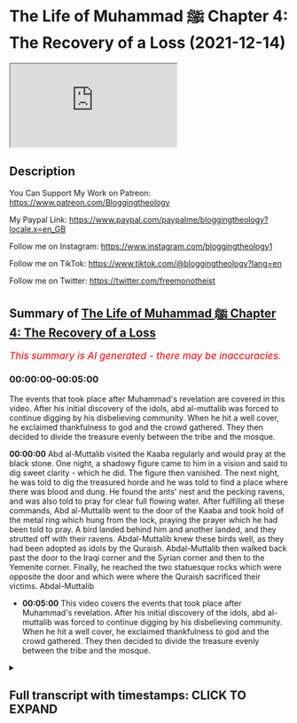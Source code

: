 # The Life of Muhammad ﷺ Chapter 4: The Recovery of a Loss (2021-12-14)

<iframe loading='lazy' allow='autoplay' src='https://www.youtube.com/embed/OfaguOrr-Hs'></iframe>

## Description

You Can Support My Work on Patreon:
<https://www.patreon.com/Bloggingtheology>

My Paypal Link:
<https://www.paypal.com/paypalme/bloggingtheology?locale.x=en_GB>

Follow me on Instagram:
<https://www.instagram.com/bloggingtheology1>

Follow me on TikTok:
<https://www.tiktok.com/@bloggingtheology?lang=en>

Follow me on Twitter:
<https://twitter.com/freemonotheist>

## Summary of [The Life of Muhammad ﷺ Chapter 4: The Recovery of a Loss](https://www.youtube.com/watch?v=OfaguOrr-Hs)

*<span style="color:red; font-size:125%">This summary is AI generated - there may be inaccuracies</span>. [](/)*

### <a onclick="modifyYTiframeseektime('0')">00:00:00-00:05:00</a>

The events that took place after Muhammad's revelation are covered in this video. After his initial discovery of the idols, abd al-muttalib was forced to continue digging by his disbelieving community. When he hit a well cover, he exclaimed thankfulness to god and the crowd gathered. They then decided to divide the treasure evenly between the tribe and the mosque.

**<a onclick="modifyYTiframeseektime('0')">00:00:00</a>** Abd al-Muttalib visited the Kaaba regularly and would pray at the black stone. One night, a shadowy figure came to him in a vision and said to dig sweet clarity - which he did. The figure then vanished. The next night, he was told to dig the treasured horde and he was told to find a place where there was blood and dung. He found the ants' nest and the pecking ravens, and was also told to pray for clear full flowing water. After fulfilling all these commands, Abd al-Muttalib went to the door of the Kaaba and took hold of the metal ring which hung from the lock, praying the prayer which he had been told to pray. A bird landed behind him and another landed, and they strutted off with their ravens. Abdal-Muttalib knew these birds well, as they had been adopted as idols by the Quraish. Abdal-Muttalib then walked back past the door to the Iraqi corner and the Syrian corner and then to the Yemenite corner. Finally, he reached the two statuesque rocks which were opposite the door and which were where the Quraish sacrificed their victims. Abdal-Muttalib

* **<a onclick="modifyYTiframeseektime('300')">00:05:00</a>** This video covers the events that took place after Muhammad's revelation. After his initial discovery of the idols, abd al-muttalib was forced to continue digging by his disbelieving community. When he hit a well cover, he exclaimed thankfulness to god and the crowd gathered. They then decided to divide the treasure evenly between the tribe and the mosque.

<details><summary><h2>Full transcript with timestamps: CLICK TO EXPAND</h2></summary>

<a onclick="modifyYTiframeseektime('1')">0:00:01</a> i continue to read from muhammad his  
<a onclick="modifyYTiframeseektime('4')">0:00:04</a> life based on the earliest sources by  
<a onclick="modifyYTiframeseektime('7')">0:00:07</a> martin lings  
<a onclick="modifyYTiframeseektime('15')">0:00:15</a> chapter 4 the recovery of a loss  
<a onclick="modifyYTiframeseektime('20')">0:00:20</a> adjoining the north west side of the  
<a onclick="modifyYTiframeseektime('23')">0:00:23</a> kaaba there is a small precinct  
<a onclick="modifyYTiframeseektime('25')">0:00:25</a> surrounded by a low semicircular wall  
<a onclick="modifyYTiframeseektime('30')">0:00:30</a> the two ends of the wall stop short of  
<a onclick="modifyYTiframeseektime('32')">0:00:32</a> the north and west corners of the house  
<a onclick="modifyYTiframeseektime('35')">0:00:35</a> leaving a passage for pilgrims  
<a onclick="modifyYTiframeseektime('39')">0:00:39</a> but many pilgrims make wide their circle  
<a onclick="modifyYTiframeseektime('41')">0:00:41</a> at this point and include the precinct  
<a onclick="modifyYTiframeseektime('44')">0:00:44</a> within their orbit  
<a onclick="modifyYTiframeseektime('46')">0:00:46</a> passing round the outside of the low  
<a onclick="modifyYTiframeseektime('49')">0:00:49</a> wall  
<a onclick="modifyYTiframeseektime('51')">0:00:51</a> the space within it is named hija  
<a onclick="modifyYTiframeseektime('54')">0:00:54</a> ishmael because the tombs of ishmael and  
<a onclick="modifyYTiframeseektime('57')">0:00:57</a> hagar lie beneath the stones which pave  
<a onclick="modifyYTiframeseektime('60')">0:01:00</a> it  
<a onclick="modifyYTiframeseektime('63')">0:01:03</a> so loved to be near the kaaba that he  
<a onclick="modifyYTiframeseektime('66')">0:01:06</a> would sometimes order a couch to be  
<a onclick="modifyYTiframeseektime('68')">0:01:08</a> spread for him in the hijra  
<a onclick="modifyYTiframeseektime('71')">0:01:11</a> and one night when he was sleeping there  
<a onclick="modifyYTiframeseektime('74')">0:01:14</a> a shadowy figure came to him in a vision  
<a onclick="modifyYTiframeseektime('77')">0:01:17</a> and said  
<a onclick="modifyYTiframeseektime('79')">0:01:19</a> dig sweet clarity  
<a onclick="modifyYTiframeseektime('82')">0:01:22</a> what is sweet clarity he asked but the  
<a onclick="modifyYTiframeseektime('84')">0:01:24</a> speaker vanished  
<a onclick="modifyYTiframeseektime('87')">0:01:27</a> he nonetheless felt such happiness and  
<a onclick="modifyYTiframeseektime('90')">0:01:30</a> peace of soul when he woke that he  
<a onclick="modifyYTiframeseektime('93')">0:01:33</a> determined to spend the next night in  
<a onclick="modifyYTiframeseektime('95')">0:01:35</a> the same place  
<a onclick="modifyYTiframeseektime('98')">0:01:38</a> the visitant returned and said  
<a onclick="modifyYTiframeseektime('100')">0:01:40</a> dig beneficence  
<a onclick="modifyYTiframeseektime('103')">0:01:43</a> but again his question received no  
<a onclick="modifyYTiframeseektime('105')">0:01:45</a> answer  
<a onclick="modifyYTiframeseektime('107')">0:01:47</a> the third night he used he was told  
<a onclick="modifyYTiframeseektime('110')">0:01:50</a> dig the treasured horde  
<a onclick="modifyYTiframeseektime('112')">0:01:52</a> and yet again the speaker vanished at  
<a onclick="modifyYTiframeseektime('114')">0:01:54</a> his questioning  
<a onclick="modifyYTiframeseektime('117')">0:01:57</a> but the fourth night the command was  
<a onclick="modifyYTiframeseektime('120')">0:02:00</a> dig zamzam  
<a onclick="modifyYTiframeseektime('122')">0:02:02</a> and this time when he said what is  
<a onclick="modifyYTiframeseektime('124')">0:02:04</a> zamzam the speaker said  
<a onclick="modifyYTiframeseektime('128')">0:02:08</a> dig her thou shalt not regret  
<a onclick="modifyYTiframeseektime('132')">0:02:12</a> for she is thine inheritance from my  
<a onclick="modifyYTiframeseektime('135')">0:02:15</a> greatest ancestor  
<a onclick="modifyYTiframeseektime('138')">0:02:18</a> dry she never will  
<a onclick="modifyYTiframeseektime('140')">0:02:20</a> nor fail to water all the pilgrim throng  
<a onclick="modifyYTiframeseektime('146')">0:02:26</a> then the speaker told him to look for a  
<a onclick="modifyYTiframeseektime('148')">0:02:28</a> place where there was blood and dung an  
<a onclick="modifyYTiframeseektime('152')">0:02:32</a> ants nest and pecking  
<a onclick="modifyYTiframeseektime('154')">0:02:34</a> ravens finally he was told to pray for  
<a onclick="modifyYTiframeseektime('158')">0:02:38</a> clear full flowing water that will water  
<a onclick="modifyYTiframeseektime('161')">0:02:41</a> god's pilgrims throughout their  
<a onclick="modifyYTiframeseektime('164')">0:02:44</a> pilgrimage  
<a onclick="modifyYTiframeseektime('166')">0:02:46</a> when dawn was breaking abd al-muttalib  
<a onclick="modifyYTiframeseektime('170')">0:02:50</a> left rose and left the hija at the north  
<a onclick="modifyYTiframeseektime('173')">0:02:53</a> corner of the holy house which is called  
<a onclick="modifyYTiframeseektime('175')">0:02:55</a> the iraqi corner  
<a onclick="modifyYTiframeseektime('177')">0:02:57</a> then he walked along the north east wall  
<a onclick="modifyYTiframeseektime('180')">0:03:00</a> at the other end of which is the door of  
<a onclick="modifyYTiframeseektime('183')">0:03:03</a> the kaaba  
<a onclick="modifyYTiframeseektime('184')">0:03:04</a> and passing this he stopped a few feet  
<a onclick="modifyYTiframeseektime('188')">0:03:08</a> beyond it at the east corner where he  
<a onclick="modifyYTiframeseektime('191')">0:03:11</a> reverently kissed the black stone  
<a onclick="modifyYTiframeseektime('194')">0:03:14</a> from there he began the right of the  
<a onclick="modifyYTiframeseektime('197')">0:03:17</a> rounds going back past the door to the  
<a onclick="modifyYTiframeseektime('200')">0:03:20</a> iraqi corner across the hija to the west  
<a onclick="modifyYTiframeseektime('203')">0:03:23</a> corner the syrian corner and thence to  
<a onclick="modifyYTiframeseektime('206')">0:03:26</a> the yemenite corner which is towards the  
<a onclick="modifyYTiframeseektime('209')">0:03:29</a> south  
<a onclick="modifyYTiframeseektime('211')">0:03:31</a> the children of abraham are like the  
<a onclick="modifyYTiframeseektime('214')">0:03:34</a> lines of ishmael and isaac  
<a onclick="modifyYTiframeseektime('216')">0:03:36</a> go round their sanctuaries with a  
<a onclick="modifyYTiframeseektime('218')">0:03:38</a> movement opposite to that of the sun  
<a onclick="modifyYTiframeseektime('223')">0:03:43</a> as he walked from the yemenite corner to  
<a onclick="modifyYTiframeseektime('225')">0:03:45</a> the black stone he could see the dark  
<a onclick="modifyYTiframeseektime('228')">0:03:48</a> slope of abu kubais  
<a onclick="modifyYTiframeseektime('231')">0:03:51</a> and beyond it the further eastern hills  
<a onclick="modifyYTiframeseektime('234')">0:03:54</a> sharply outlined against the yellow  
<a onclick="modifyYTiframeseektime('237')">0:03:57</a> light  
<a onclick="modifyYTiframeseektime('238')">0:03:58</a> seven times he went the round and each  
<a onclick="modifyYTiframeseektime('241')">0:04:01</a> time the light appreciably brighter  
<a onclick="modifyYTiframeseektime('245')">0:04:05</a> for in arabia the dawns and the dusks  
<a onclick="modifyYTiframeseektime('248')">0:04:08</a> are brief  
<a onclick="modifyYTiframeseektime('250')">0:04:10</a> having fulfilled the right he went from  
<a onclick="modifyYTiframeseektime('252')">0:04:12</a> the black stone to the door and  
<a onclick="modifyYTiframeseektime('255')">0:04:15</a> taking hold of the metal ring which hung  
<a onclick="modifyYTiframeseektime('258')">0:04:18</a> from the lock  
<a onclick="modifyYTiframeseektime('259')">0:04:19</a> he prayed the prayer which he had been  
<a onclick="modifyYTiframeseektime('261')">0:04:21</a> told to pray  
<a onclick="modifyYTiframeseektime('265')">0:04:25</a> there was a sound of wings and a bird  
<a onclick="modifyYTiframeseektime('268')">0:04:28</a> alighted in the sand behind him  
<a onclick="modifyYTiframeseektime('271')">0:04:31</a> then another bird alighted and having  
<a onclick="modifyYTiframeseektime('273')">0:04:33</a> finished his supplication he turned and  
<a onclick="modifyYTiframeseektime('276')">0:04:36</a> watched them strut with their raven's  
<a onclick="modifyYTiframeseektime('279')">0:04:39</a> gate towards the two statuesque rocks  
<a onclick="modifyYTiframeseektime('283')">0:04:43</a> which had which were about a hundred  
<a onclick="modifyYTiframeseektime('286')">0:04:46</a> yards away almost opposite the door  
<a onclick="modifyYTiframeseektime('290')">0:04:50</a> these had been adopted as idols  
<a onclick="modifyYTiframeseektime('294')">0:04:54</a> and it was between them that the quraish  
<a onclick="modifyYTiframeseektime('296')">0:04:56</a> sacrificed their victims  
<a onclick="modifyYTiframeseektime('299')">0:04:59</a> abdal muttalib knew well as did the  
<a onclick="modifyYTiframeseektime('302')">0:05:02</a> ravens that there was always blood in  
<a onclick="modifyYTiframeseektime('305')">0:05:05</a> the sand at that place  
<a onclick="modifyYTiframeseektime('308')">0:05:08</a> there was also dung  
<a onclick="modifyYTiframeseektime('310')">0:05:10</a> and going up to it he now saw that there  
<a onclick="modifyYTiframeseektime('313')">0:05:13</a> was an ants nest  
<a onclick="modifyYTiframeseektime('316')">0:05:16</a> he went to his house and took two  
<a onclick="modifyYTiframeseektime('318')">0:05:18</a> pickaxes one of which were his was for  
<a onclick="modifyYTiframeseektime('322')">0:05:22</a> his son harith whom he brought with him  
<a onclick="modifyYTiframeseektime('324')">0:05:24</a> to the place where he knew that he must  
<a onclick="modifyYTiframeseektime('328')">0:05:28</a> dig  
<a onclick="modifyYTiframeseektime('329')">0:05:29</a> the thud of the talls in the sand and  
<a onclick="modifyYTiframeseektime('332')">0:05:32</a> the unusual sight for the courtyard  
<a onclick="modifyYTiframeseektime('335')">0:05:35</a> could be seen from all sides  
<a onclick="modifyYTiframeseektime('337')">0:05:37</a> soon attracted a crowd  
<a onclick="modifyYTiframeseektime('340')">0:05:40</a> and despite the respect generally felt  
<a onclick="modifyYTiframeseektime('343')">0:05:43</a> for abd al mutalib it was not long  
<a onclick="modifyYTiframeseektime('346')">0:05:46</a> before some of them protested that it  
<a onclick="modifyYTiframeseektime('349')">0:05:49</a> was sacrilege to dig at the place of  
<a onclick="modifyYTiframeseektime('352')">0:05:52</a> sacrifice between the idols and that he  
<a onclick="modifyYTiframeseektime('355')">0:05:55</a> must stop  
<a onclick="modifyYTiframeseektime('358')">0:05:58</a> he said he would not  
<a onclick="modifyYTiframeseektime('361')">0:06:01</a> and told harith to stand by him and see  
<a onclick="modifyYTiframeseektime('364')">0:06:04</a> that no one interfered with his digging  
<a onclick="modifyYTiframeseektime('368')">0:06:08</a> it was a tense moment and the outcome  
<a onclick="modifyYTiframeseektime('372')">0:06:12</a> could have been unpleasant  
<a onclick="modifyYTiframeseektime('375')">0:06:15</a> but the two hashemites were determined  
<a onclick="modifyYTiframeseektime('377')">0:06:17</a> and united whereas the onlookers have  
<a onclick="modifyYTiframeseektime('381')">0:06:21</a> been taken by surprise  
<a onclick="modifyYTiframeseektime('384')">0:06:24</a> nor did these idols issaf and na ila  
<a onclick="modifyYTiframeseektime('388')">0:06:28</a> hold a high rank among the idols of  
<a onclick="modifyYTiframeseektime('391')">0:06:31</a> mecca  
<a onclick="modifyYTiframeseektime('392')">0:06:32</a> and some even said that they were a  
<a onclick="modifyYTiframeseektime('395')">0:06:35</a> jerunite man and woman who had been  
<a onclick="modifyYTiframeseektime('397')">0:06:37</a> turned to stone for profaning the kaaba  
<a onclick="modifyYTiframeseektime('402')">0:06:42</a> so abd al-muttalib continued to dig  
<a onclick="modifyYTiframeseektime('405')">0:06:45</a> without any actual move been made to  
<a onclick="modifyYTiframeseektime('408')">0:06:48</a> stop him  
<a onclick="modifyYTiframeseektime('409')">0:06:49</a> and some of the people were already  
<a onclick="modifyYTiframeseektime('412')">0:06:52</a> leaving the sanctuary  
<a onclick="modifyYTiframeseektime('413')">0:06:53</a> when  
<a onclick="modifyYTiframeseektime('414')">0:06:54</a> suddenly he struck the wells stone  
<a onclick="modifyYTiframeseektime('418')">0:06:58</a> covering and uttered a cry of  
<a onclick="modifyYTiframeseektime('421')">0:07:01</a> thanksgiving to god  
<a onclick="modifyYTiframeseektime('424')">0:07:04</a> the crowd reassembled and increased and  
<a onclick="modifyYTiframeseektime('427')">0:07:07</a> when he began to dig out the treasure  
<a onclick="modifyYTiframeseektime('430')">0:07:10</a> which jerhum had buried there  
<a onclick="modifyYTiframeseektime('432')">0:07:12</a> everyone claimed the right to a share of  
<a onclick="modifyYTiframeseektime('435')">0:07:15</a> it  
<a onclick="modifyYTiframeseektime('436')">0:07:16</a> abd al-mutaleb agreed that lots should  
<a onclick="modifyYTiframeseektime('439')">0:07:19</a> be cast for each object  
<a onclick="modifyYTiframeseektime('442')">0:07:22</a> as to whether it should be kept in the  
<a onclick="modifyYTiframeseektime('444')">0:07:24</a> sanctuary  
<a onclick="modifyYTiframeseektime('445')">0:07:25</a> or go with him personally or be divided  
<a onclick="modifyYTiframeseektime('448')">0:07:28</a> amongst the tribe  
<a onclick="modifyYTiframeseektime('451')">0:07:31</a> this had become the recognized way of  
<a onclick="modifyYTiframeseektime('454')">0:07:34</a> deciding an issue of doubt  
<a onclick="modifyYTiframeseektime('457')">0:07:37</a> and it was done by means of divining  
<a onclick="modifyYTiframeseektime('459')">0:07:39</a> arrows inside the kaaba  
<a onclick="modifyYTiframeseektime('462')">0:07:42</a> in front of the moabite idol hubal  
<a onclick="modifyYTiframeseektime('466')">0:07:46</a> in this instance some of the treasure  
<a onclick="modifyYTiframeseektime('469')">0:07:49</a> went to the kaaba and some to abd  
<a onclick="modifyYTiframeseektime('472')">0:07:52</a> al-muttalib  
<a onclick="modifyYTiframeseektime('473')">0:07:53</a> but none of it to the croatia in general  
<a onclick="modifyYTiframeseektime('478')">0:07:58</a> it was also agreed that the clan of  
<a onclick="modifyYTiframeseektime('480')">0:08:00</a> hashim should have charge of zamzam  
<a onclick="modifyYTiframeseektime('484')">0:08:04</a> itself  
<a onclick="modifyYTiframeseektime('485')">0:08:05</a> since in any case it was their function  
<a onclick="modifyYTiframeseektime('488')">0:08:08</a> to water the pilgrims  
<a onclick="modifyYTiframeseektime('492')">0:08:12</a> that was chapter four the recovery of a  
<a onclick="modifyYTiframeseektime('495')">0:08:15</a> loss  
<a onclick="modifyYTiframeseektime('496')">0:08:16</a> till next time  

</details>
